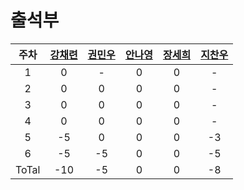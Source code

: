 # 출석부

| 주차 | [강채련](https://github.com/chaeryeon823) | [권민우](https://github.com/Kwonminwoo) | [안나영](https://github.com/ahma0) | [장세희](https://github.com/julia8024) | [지찬우](https://github.com/jcw1031)
| :---: | :---: | :---: | :---: | :---: | :---: |
| 1 | 0 | - | 0 | 0 | - |
| 2 | 0 | 0 | 0 | 0 | - |
| 3 | 0 | 0 | 0 | 0 | - |
| 4 | 0 | 0 | 0 | 0 | - |
| 5 | -5 | 0 | 0 | 0 | -3 |
| 6 | -5 | -5 | 0 | 0 | -5 | # 지금
| ToTal | -10 | -5 | 0 | 0 | -8 |

<!-- 
| 주차 | [강채련](https://github.com/chaeryeon823) | [권민우](https://github.com/Kwonminwoo) | [안나영](https://github.com/ahma0) | [이상민](https://github.com/netco97) | [장세희](https://github.com/julia8024) | [지찬우](https://github.com/jcw1031)
| :---: | :---: | :---: | :---: | :---: | :---: | :---: |
| 1 | 0 | - | 0 | -1 | 0 | - |
| 2 | 0 | 0 | 0 | -5 | 0 | - |
| 3 | 0 | 0 | 0 | -5 | 0 | - |
| 4 | 0 | 0 | 0 | -5 | 0 | - |
| 5 | -5 | 0 | 0 | -5 | 0 | -3 |
| 6 | -5 | -5 | 0 | -5 | 0 | -5 | # 지금
| ToTal | -10 | -5 | 0 | -26 | 0 | -8 | -->